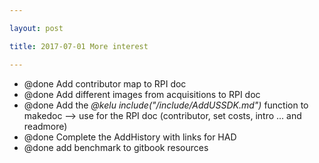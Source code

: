 ```yaml
---

layout: post

title: 2017-07-01 More interest

---
```



-   @done Add contributor map to RPI doc
-   @done Add different images from acquisitions to RPI doc
-   @done Add the *@kelu include("/include/AddUSSDK.md")* function to
    makedoc --&gt; use for the RPI doc (contributor, set costs,
    intro ... and readmore)
-   @done Complete the AddHistory with links for HAD
-   @done add benchmark to gitbook resources

